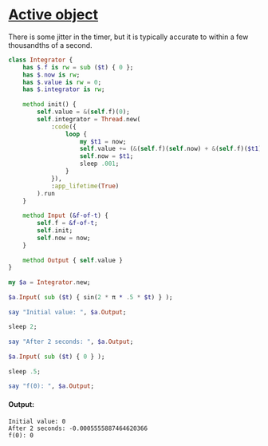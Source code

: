 [1]: https://rosettacode.org/wiki/Active_object

# [Active object][1]

There is some jitter in the timer, but it is typically accurate to within a few thousandths of a second.

```raku
class Integrator {
    has $.f is rw = sub ($t) { 0 };
    has $.now is rw;
    has $.value is rw = 0;
    has $.integrator is rw;
 
    method init() {
        self.value = &(self.f)(0);
        self.integrator = Thread.new(
            :code({
                loop {
                    my $t1 = now;
                    self.value += (&(self.f)(self.now) + &(self.f)($t1)) * ($t1 - self.now) / 2;
                    self.now = $t1;
                    sleep .001;
                }
            }),
            :app_lifetime(True)
        ).run
    }
 
    method Input (&f-of-t) {
        self.f = &f-of-t;
        self.init;
        self.now = now;
    }
 
    method Output { self.value }
}
 
my $a = Integrator.new;
 
$a.Input( sub ($t) { sin(2 * π * .5 * $t) } );
 
say "Initial value: ", $a.Output;
 
sleep 2;
 
say "After 2 seconds: ", $a.Output;
 
$a.Input( sub ($t) { 0 } );
 
sleep .5;
 
say "f(0): ", $a.Output;
```

#### Output:
```
Initial value: 0
After 2 seconds: -0.0005555887464620366
f(0): 0
```
